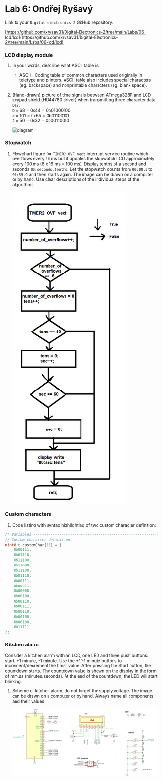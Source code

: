 # Lab 6: Ondřej Ryšavý

Link to your `Digital-electronics-2` GitHub repository:

[https://github.com/xrysav31/Digital-Electronics-2/tree/main/Labs/06-lcd/lcd](https://github.com/xrysav31/Digital-Electronics-2/tree/main/Labs/06-lcd/lcd)


### LCD display module

1. In your words, describe what ASCII table is.
   * ASCII - Coding table of common characters used originally in teletype and printers. ASCII table also includes special characters (eg. backspace) and nonprintable characters (eg. blank space).

2. (Hand-drawn) picture of time signals between ATmega328P and LCD keypad shield (HD44780 driver) when transmitting three character data `De2`.  
`D` = 68 = 0x44 = 0b01000100  
`e` = 101 = 0x65 = 0b01100101  
`2` = 50 = 0x32 = 0b00110010
    
   ![diagram](images/diagram1.jpg)


### Stopwatch

1. Flowchart figure for `TIMER2_OVF_vect` interrupt service routine which overflows every 16&nbsp;ms but it updates the stopwatch LCD approximately every 100&nbsp;ms (6 x 16&nbsp;ms = 100&nbsp;ms). Display tenths of a second and seconds `00:seconds.tenths`. Let the stopwatch counts from `00:00.0` to `00:59.9` and then starts again. The image can be drawn on a computer or by hand. Use clear descriptions of the individual steps of the algorithms.

   ![flowchart](https://github.com/xrysav31/Digital-Electronics-2/blob/main/Labs/06-lcd/lcd/flowchart.png)


### Custom characters

1. Code listing with syntax highlighting of two custom character definition:

```c
/* Variables ---------------------------------------------------------*/
// Custom character definition
uint8_t customChar[16] = {
    0b00111,
    0b01110,
    0b11100,
    0b11000,
    0b11100,
    0b01110,
    0b00111,
    0b00011,
    0b00000,
    0b00100,
    0b00110,
    0b00111,
    0b00110,
    0b00100,
    0b00100,
    0b11111
};
```


### Kitchen alarm

Consider a kitchen alarm with an LCD, one LED and three push buttons: start, +1 minute, -1 minute. Use the +1/-1 minute buttons to increment/decrement the timer value. After pressing the Start button, the countdown starts. The countdown value is shown on the display in the form of mm.ss (minutes.seconds). At the end of the countdown, the LED will start blinking.

1. Scheme of kitchen alarm; do not forget the supply voltage. The image can be drawn on a computer or by hand. Always name all components and their values.

   ![scheme](https://github.com/xrysav31/Digital-Electronics-2/blob/main/Labs/06-lcd/lcd/schema6.png)
   
